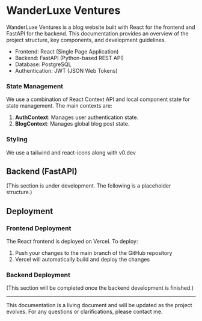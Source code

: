 # WanderLuxe Ventures 

WanderLuxe Ventures is a blog website built with React for the frontend and FastAPI for the backend. This documentation provides an overview of the project structure, key components, and development guidelines.

- Frontend: React (Single Page Application)
- Backend: FastAPI (Python-based REST API)
- Database: PostgreSQL
- Authentication: JWT (JSON Web Tokens)

### State Management

We use a combination of React Context API and local component state for state management. The main contexts are:

1. **AuthContext**: Manages user authentication state.
2. **BlogContext**: Manages global blog post state.

### Styling

We use a tailwind and react-icons along with v0.dev

## Backend (FastAPI)

(This section is under development. The following is a placeholder structure.)

## Deployment

### Frontend Deployment

The React frontend is deployed on Vercel. To deploy:

1. Push your changes to the main branch of the GitHub repository
2. Vercel will automatically build and deploy the changes

### Backend Deployment

(This section will be completed once the backend development is finished.)

---

This documentation is a living document and will be updated as the project evolves. For any questions or clarifications, please contact me.
